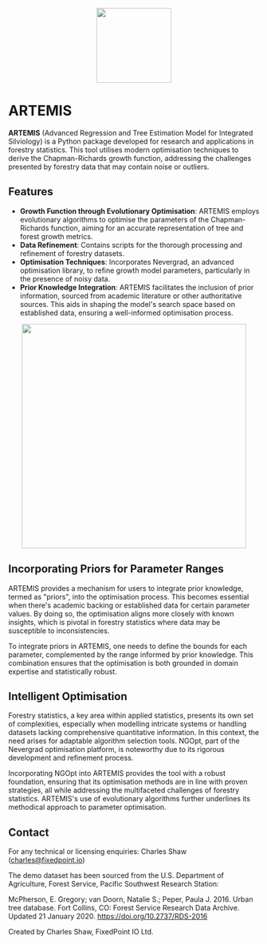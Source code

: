 <p align="center">
  <img width="150" src="https://github.com/fixedpointexperimental/Artemis/blob/main/images/artemis.jpg">
</p>

# ARTEMIS

**ARTEMIS** (Advanced Regression and Tree Estimation Model for Integrated Silviology) is a Python package developed for research and applications in forestry statistics. This tool utilises modern optimisation techniques to derive the Chapman-Richards growth function, addressing the challenges presented by forestry data that may contain noise or outliers.

## Features

- **Growth Function through Evolutionary Optimisation**: ARTEMIS employs evolutionary algorithms to optimise the parameters of the Chapman-Richards function, aiming for an accurate representation of tree and forest growth metrics.
- **Data Refinement**: Contains scripts for the thorough processing and refinement of forestry datasets.
- **Optimisation Techniques**: Incorporates Nevergrad, an advanced optimisation library, to refine growth model parameters, particularly in the presence of noisy data.
- **Prior Knowledge Integration**: ARTEMIS facilitates the inclusion of prior information, sourced from academic literature or other authoritative sources. This aids in shaping the model's search space based on established data, ensuring a well-informed optimisation process.

<p align="center">
  <img width="450" src="https://github.com/fixedpointexperimental/Artemis/blob/main/images/3d.png">
</p>

## Incorporating Priors for Parameter Ranges

ARTEMIS provides a mechanism for users to integrate prior knowledge, termed as "priors", into the optimisation process. This becomes essential when there's academic backing or established data for certain parameter values. By doing so, the optimisation aligns more closely with known insights, which is pivotal in forestry statistics where data may be susceptible to inconsistencies.

To integrate priors in ARTEMIS, one needs to define the bounds for each parameter, complemented by the range informed by prior knowledge. This combination ensures that the optimisation is both grounded in domain expertise and statistically robust.

## Intelligent Optimisation

Forestry statistics, a key area within applied statistics, presents its own set of complexities, especially when modelling intricate systems or handling datasets lacking comprehensive quantitative information. In this context, the need arises for adaptable algorithm selection tools. NGOpt, part of the Nevergrad optimisation platform, is noteworthy due to its rigorous development and refinement process.

Incorporating NGOpt into ARTEMIS provides the tool with a robust foundation, ensuring that its optimisation methods are in line with proven strategies, all while addressing the multifaceted challenges of forestry statistics. ARTEMIS's use of evolutionary algorithms further underlines its methodical approach to parameter optimisation.

## Contact

For any technical or licensing enquiries: Charles Shaw (charles@fixedpoint.io)

The demo dataset has been sourced from the U.S. Department of Agriculture, Forest Service, Pacific Southwest Research Station:

McPherson, E. Gregory; van Doorn, Natalie S.; Peper, Paula J. 2016. Urban tree database. Fort Collins, CO: Forest Service Research Data Archive. Updated 21 January 2020. https://doi.org/10.2737/RDS-2016

Created by Charles Shaw, FixedPoint IO Ltd. 
